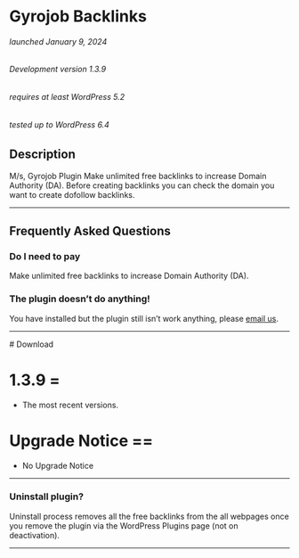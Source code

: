 # Gyrojob Backlinks

###### launched January 9, 2024
###### Development version 1.3.9
###### requires at least WordPress 5.2
###### tested up to WordPress 6.4


## Description

M/s, Gyrojob Plugin
Make unlimited free backlinks to increase Domain Authority (DA).
Before creating backlinks you can check the domain you want to create dofollow backlinks.

<hr>


## Frequently Asked Questions

### Do I need to pay

Make unlimited free backlinks to increase Domain Authority (DA).

### The plugin doesn’t do anything!

You have installed but the plugin still isn’t work anything, please [email us](https://plugin.gyrojob.com/contacts.php).

<hr>
# Download

# 1.3.9 =
* The most recent versions.

# Upgrade Notice ==
* No Upgrade Notice

<hr>





### Uninstall plugin?

Uninstall process removes all the free backlinks from the all webpages once you remove the plugin via the WordPress Plugins page (not on deactivation).


<hr>
